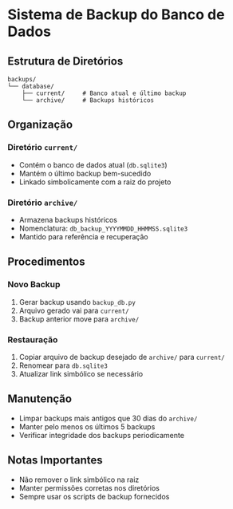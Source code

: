 # Sistema de Backup do Banco de Dados

## Estrutura de Diretórios

```
backups/
└── database/
    ├── current/     # Banco atual e último backup
    └── archive/     # Backups históricos
```

## Organização

### Diretório `current/`
- Contém o banco de dados atual (`db.sqlite3`)
- Mantém o último backup bem-sucedido
- Linkado simbolicamente com a raiz do projeto

### Diretório `archive/`
- Armazena backups históricos
- Nomenclatura: `db_backup_YYYYMMDD_HHMMSS.sqlite3`
- Mantido para referência e recuperação

## Procedimentos

### Novo Backup
1. Gerar backup usando `backup_db.py`
2. Arquivo gerado vai para `current/`
3. Backup anterior move para `archive/`

### Restauração
1. Copiar arquivo de backup desejado de `archive/` para `current/`
2. Renomear para `db.sqlite3`
3. Atualizar link simbólico se necessário

## Manutenção

- Limpar backups mais antigos que 30 dias do `archive/`
- Manter pelo menos os últimos 5 backups
- Verificar integridade dos backups periodicamente

## Notas Importantes

- Não remover o link simbólico na raiz
- Manter permissões corretas nos diretórios
- Sempre usar os scripts de backup fornecidos